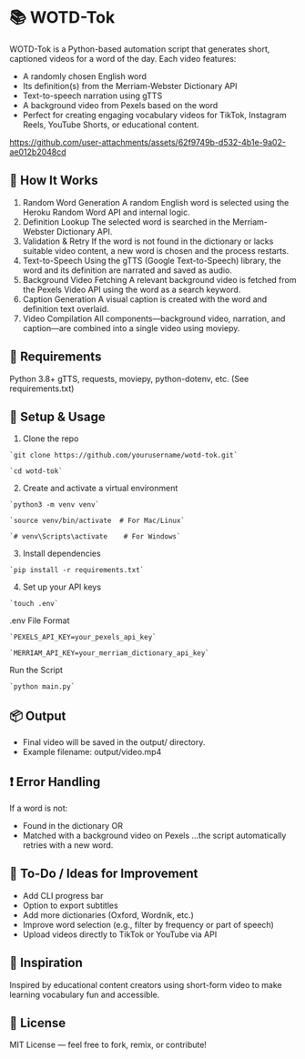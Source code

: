 # 📚 WOTD-Tok

WOTD-Tok is a Python-based automation script that generates short, captioned videos for a word of the day. Each video features:
- A randomly chosen English word
- Its definition(s) from the Merriam-Webster Dictionary API
- Text-to-speech narration using gTTS
- A background video from Pexels based on the word
- Perfect for creating engaging vocabulary videos for TikTok, Instagram Reels, YouTube Shorts, or educational content.


https://github.com/user-attachments/assets/62f9749b-d532-4b1e-9a02-ae012b2048cd


  
  
## 🚀 How It Works

1. Random Word Generation
A random English word is selected using the Heroku Random Word API and internal logic.
2. Definition Lookup
The selected word is searched in the Merriam-Webster Dictionary API.
3. Validation & Retry
If the word is not found in the dictionary or lacks suitable video content, a new word is chosen and the process restarts.
4. Text-to-Speech
Using the gTTS (Google Text-to-Speech) library, the word and its definition are narrated and saved as audio.
5. Background Video Fetching
A relevant background video is fetched from the Pexels Video API using the word as a search keyword.
6. Caption Generation
A visual caption is created with the word and definition text overlaid.
7. Video Compilation
All components—background video, narration, and caption—are combined into a single video using moviepy.

## 🧪 Requirements

Python 3.8+
gTTS, requests, moviepy, python-dotenv, etc.
(See requirements.txt)

## 🔧 Setup & Usage

  1. Clone the repo

    `git clone https://github.com/yourusername/wotd-tok.git`

    `cd wotd-tok`

  2. Create and activate a virtual environment

    `python3 -m venv venv`

    `source venv/bin/activate  # For Mac/Linux`

    `# venv\Scripts\activate    # For Windows`

  3. Install dependencies
   
    `pip install -r requirements.txt`

  4. Set up your API keys
   
    `touch .env`

.env File Format

    `PEXELS_API_KEY=your_pexels_api_key`

    `MERRIAM_API_KEY=your_merriam_dictionary_api_key`

Run the Script

    `python main.py`

## 📦 Output

- Final video will be saved in the output/ directory.
- Example filename: output/video.mp4

## ❗ Error Handling

If a word is not:
- Found in the dictionary OR
- Matched with a background video on Pexels
...the script automatically retries with a new word.

## 📌 To-Do / Ideas for Improvement

 - Add CLI progress bar
 - Option to export subtitles
 - Add more dictionaries (Oxford, Wordnik, etc.)
 - Improve word selection (e.g., filter by frequency or part of speech)
 - Upload videos directly to TikTok or YouTube via API
 
## 🧠 Inspiration

Inspired by educational content creators using short-form video to make learning vocabulary fun and accessible.

## 📄 License

MIT License — feel free to fork, remix, or contribute!
